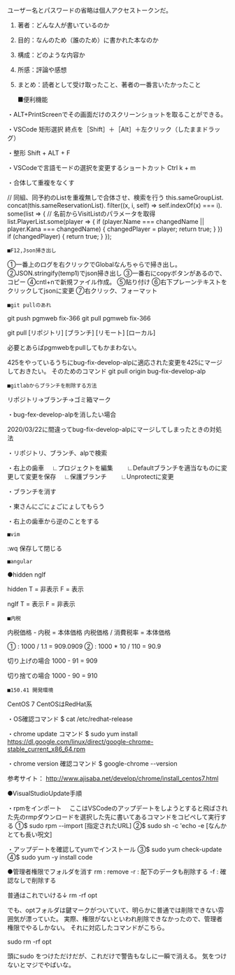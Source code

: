 ユーザー名とパスワードの省略は個人アクセストークンだ。



1. 著者：どんな人が書いているのか
2. 目的：なんのため（誰のため）に書かれた本なのか
3. 構成：どのような内容か
4. 所感：評論や感想
5. まとめ：読者として受け取ったこと、著者の一番言いたかったこと  





	■便利機能

・ALT+PrintScreenでその画面だけのスクリーンショットを取ることができる。

・VSCode 矩形選択
終点を［Shift］＋［Alt］＋左クリック（したままドラッグ）

・整形
Shift + ALT + F

・VSCodeで言語モードの選択を変更するショートカット
Ctrl k + m


・合体して重複をなくす

// 同組、同予約のListを重複無しで合体させ、検索を行う
this.sameGroupList.
    concat(this.sameReservationList).
    filter((x, i, self) => self.indexOf(x) === i).
    some(list => {
        // 名前からVisitListのパラメータを取得
        list.PlayerList.some(player => {
            if (player.Name === changedName || player.Kana === changedName) {
                changedPlayer = player;
                return true;
            }
        })
        if (changedPlayer) {
            return true;
        }
    });



	■F12,Json掃き出し

①一番上のログを右クリックでGlobalなんちゃらで掃き出し。
②JSON.stringify(temp1)でjson掃き出し
③一番右にcopyボタンがあるので、コピー
④cntl+nで新規ファイル作成。
⑤貼り付け
⑥右下プレーンテキストをクリックしてjsonに変更
⑦右クリック、フォーマット



	■git pullのあれ

git push pgmweb fix-366
git pull pgmweb fix-366

git pull [リポジトリ] [ブランチ]
         [リモート]   [ローカル]

必要とあらばpgmwebをpullしてもかまわない。

425をやっているうちにbug-fix-develop-alpに適応された変更を425にマージしておきたい。
そのためのコマンド
git pull origin bug-fix-develop-alp



	■gitlabからブランチを削除する方法

リポジトリ→ブランチ→ゴミ箱マーク


・bug-fex-develop-alpを消したい場合

2020/03/22に間違ってbug-fix-develop-alpにマージしてしまったときの対処法


・リポジトリ、ブランチ、alpで検索

・右上の歯車
　∟プロジェクトを編集
　　∟Defaultブランチを適当なものに変更して変更を保存
　∟保護ブランチ
　　∟Unprotectに変更

・ブランチを消す

・東さんにごにょごにょしてもらう

・右上の歯車から逆のことをする



	■vim

:wq 保存して閉じる



	■angular

●hidden ngIf

hidden
T = 非表示
F = 表示

ngIf
T = 表示
F = 非表示

	■内税

内税価格 - 内税 = 本体価格
内税価格 / 消費税率 = 本体価格

① : 1000 / 1.1 = 909.0909
② : 1000 * 10 / 110 = 90.9

切り上げの場合
1000 - 91 = 909

切り捨ての場合
1000 - 90 = 910

	■150.41 開発環境

CentOS 7
CentOSはRedHat系

・OS確認コマンド
$ cat /etc/redhat-release

・chrome update コマンド
$ sudo yum install https://dl.google.com/linux/direct/google-chrome-stable_current_x86_64.rpm

・chrome version 確認コマンド
$ google-chrome --version

参考サイト：
http://www.ajisaba.net/develop/chrome/install_centos7.html


●VisualStudioUpdate手順

・rpmをインポート
　ここはVSCodeのアップデートをしようとすると飛ばされた先のrmpダウンロードを選択した先に書いてあるコマンドをコピペして実行する
①$ sudo rpm --import [指定されたURL]
②$ sudo sh -c 'echo -e [なんかとても長い呪文]

・アップデートを確認してyumでインストール
③$ sudo yum check-update
④$ sudo yum -y install code



●管理者権限でフォルダを消す
rm : remove
-r : 配下のデータも削除する
-f : 確認なしで削除する

普通はこれでいける↓
rm -rf opt

でも、optフォルダは鍵マークがついていて、明らかに普通では削除できない雰囲気が漂っていた。
実際、権限がないといわれ削除できなかったので、管理者権限でやるしかない。
それに対応したコマンドがこちら。

sudo rm -rf opt

頭にsudo をつけただけだが、これだけで警告もなしに一瞬で消える。
気をつけないとマジでやばいな。



